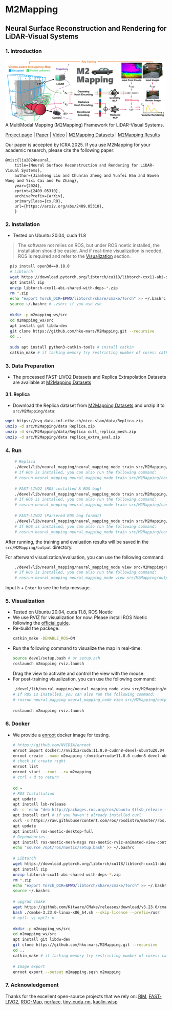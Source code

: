 # M2Mapping

## Neural Surface Reconstruction and Rendering for LiDAR-Visual Systems

### 1. Introduction

![alt text](pics/pipeline_h.jpg)
A MultiModal Mapping (M2Mapping) Framework for LiDAR-Visual Systems.

[Project page](https://jianhengliu.github.io/Projects/M2Mapping/) | [Paper](https://arxiv.org/pdf/2409.05310) | [Video](https://www.youtube.com/watch?v=XFzzAGVbzek) | [M2Mapping Datasets](https://furtive-lamprey-00b.notion.site/M2Mapping-Datasets-e6318dcd710e4a9d8a4f4b3fbe176764) | [M2Mapping Results](https://furtive-lamprey-00b.notion.site/M2Mapping-Results-bf02b1b1ebbd443099e2f076019d1c51)

Our paper is accepted by ICRA 2025. If you use M2Mapping for your academic research, please cite the following paper:
```
@misc{liu2024neural,
    title={Neural Surface Reconstruction and Rendering for LiDAR-Visual Systems}, 
    author={Jianheng Liu and Chunran Zheng and Yunfei Wan and Bowen Wang and Yixi Cai and Fu Zhang},
    year={2024},
    eprint={2409.05310},
    archivePrefix={arXiv},
    primaryClass={cs.RO},
    url={https://arxiv.org/abs/2409.05310}, 
    }
```

### 2. Installation

- Tested on Ubuntu 20.04, cuda 11.8
> The software not relies on ROS, but under ROS noetic installed, the installation should be easier.
> And if real-time visualization is needed, ROS is required and refer to the [Visualization](#3-visualization) section.

```bash
  pip install open3d==0.18.0
  # Libtorch
  wget https://download.pytorch.org/libtorch/cu118/libtorch-cxx11-abi-shared-with-deps-2.4.1%2Bcu118.zip
  apt install zip
  unzip libtorch-cxx11-abi-shared-with-deps-*.zip
  rm *.zip
  echo "export Torch_DIR=$PWD/libtorch/share/cmake/Torch" >> ~/.bashrc # ~/.zshrc if you use zsh
  source ~/.bashrc # .zshrc if you use zsh

  mkdir -p m2mapping_ws/src
  cd m2mapping_ws/src
  apt install git libdw-dev
  git clone https://github.com/hku-mars/M2Mapping.git --recursive
  cd ..
  
  sudo apt install python3-catkin-tools # install catkin
  catkin_make # if lacking memory try restricting number of cores: catkin_make -j8
```

### 3. Data Preparation

- The processed FAST-LIVO2 Datasets and Replica Extrapolation Datasets are available at [M2Mapping Datasets](https://furtive-lamprey-00b.notion.site/M2Mapping-Datasets-e6318dcd710e4a9d8a4f4b3fbe176764)

#### 3.1. Replica

- Download the Replica dataset from [M2Mapping Datasets](https://furtive-lamprey-00b.notion.site/M2Mapping-Datasets-e6318dcd710e4a9d8a4f4b3fbe176764) and unzip it to `src/M2Mapping/data`:
```bash
wget https://cvg-data.inf.ethz.ch/nice-slam/data/Replica.zip
unzip -d src/M2Mapping/data Replica.zip
unzip -d src/M2Mapping/data/Replica cull_replica_mesh.zip
unzip -d src/M2Mapping/data replica_extra_eval.zip
```


### 4. Run

```bash
    # Replica
    ./devel/lib/neural_mapping/neural_mapping_node train src/M2Mapping/config/replica/replica.yaml src/M2Mapping/data/Replica/room2
    # If ROS is installed, you can also run the following command:
    # rosrun neural_mapping neural_mapping_node train src/M2Mapping/config/replica/replica.yaml src/M2Mapping/data/Replica/room2

    # FAST-LIVO2 (ROS installed & ROS bag)
    ./devel/lib/neural_mapping/neural_mapping_node train src/M2Mapping/config/fast_livo/campus.yaml src/M2Mapping/data/FAST_LIVO2_RIM_Datasets/campus/fast_livo2_campus.bag
    # If ROS is installed, you can also run the following command:
    # rosrun neural_mapping neural_mapping_node train src/M2Mapping/config/fast_livo/campus.yaml src/M2Mapping/data/FAST_LIVO2_RIM_Datasets/campus/fast_livo2_campus.bag

    # FAST-LIVO2 (Parsered ROS bag format)
    ./devel/lib/neural_mapping/neural_mapping_node train src/M2Mapping/config/fast_livo/campus.yaml src/M2Mapping/data/FAST_LIVO2_RIM_Datasets/campus/color_poses.txt
    # If ROS is installed, you can also run the following command:
    # rosrun neural_mapping neural_mapping_node train src/M2Mapping/config/fast_livo/campus.yaml src/M2Mapping/data/FAST_LIVO2_RIM_Datasets/campus/color_poses.txt
```

After running, the training and evaluation results will be saved in the `src/M2Mapping/output` directory.

For afterward visualization/evaluation, you can use the following command:
```bash
    ./devel/lib/neural_mapping/neural_mapping_node view src/M2Mapping/output/(your_output_folder)
    # If ROS is installed, you can also run the following command:
    # rosrun neural_mapping neural_mapping_node view src/M2Mapping/output/(your_output_folder)
```
Input `h` + `Enter` to see the help message.

### 5. Visualization

- Tested on Ubuntu 20.04, cuda 11.8, ROS Noetic
- We use RVIZ for visualization for now. Please install ROS Noetic following the [official guide](http://wiki.ros.org/noetic/Installation/Ubuntu).
- Re-build the packege: 
  ```bash
  catkin_make -DENABLE_ROS=ON
  ```
- Run the following command to visualize the map in real-time:
  ```bash
  source devel/setup.bash # or setup.zsh
  roslaunch m2mapping rviz.launch
  ```
  Drag the view to activate and control the view with the mouse.
- For post-training visualization, you can use the following command:
  ```bash
  ./devel/lib/neural_mapping/neural_mapping_node view src/M2Mapping/output/(your_output_folder)
  # If ROS is installed, you can also run the following command:
  # rosrun neural_mapping neural_mapping_node view src/M2Mapping/output/(your_output_folder)

  roslaunch m2mapping rviz.launch
  ```

### 6. Docker

- We provide a [enroot](https://github.com/NVIDIA/enroot) docker image for testing.
  ```bash
  # https://github.com/NVIDIA/enroot
  enroot import docker://nvidia/cuda:11.8.0-cudnn8-devel-ubuntu20.04
  enroot create --name m2mapping ~/nvidia+cuda+11.8.0-cudnn8-devel-ubuntu20.04.sqsh
  # check if create right
  enroot list
  enroot start --root --rw m2mapping
  # ctrl + d to return

  cd ~
  # ROS Installation
  apt update
  apt install lsb-release
  sh -c 'echo "deb http://packages.ros.org/ros/ubuntu $(lsb_release -sc) main" > /etc/apt/sources.list.d/ros-latest.list'
  apt install curl # if you haven't already installed curl
  curl -s https://raw.githubusercontent.com/ros/rosdistro/master/ros.asc | apt-key add -
  apt update
  apt install ros-noetic-desktop-full
  # Dependencies
  apt install ros-noetic-mesh-msgs ros-noetic-rviz-animated-view-controller ros-noetic-hdf5-map-io
  echo "source /opt/ros/noetic/setup.bash" >> ~/.bashrc

  # Libtorch
  wget https://download.pytorch.org/libtorch/cu118/libtorch-cxx11-abi-shared-with-deps-2.4.1%2Bcu118.zip
  apt install zip
  unzip libtorch-cxx11-abi-shared-with-deps-*.zip
  rm *.zip
  echo "export Torch_DIR=$PWD/libtorch/share/cmake/Torch" >> ~/.bashrc
  source ~/.bashrc

  # upgrad cmake
  wget https://github.com/Kitware/CMake/releases/download/v3.23.0/cmake-3.23.0-linux-x86_64.sh
  bash ./cmake-3.23.0-linux-x86_64.sh --skip-licence --prefix=/usr 
  # opt1: y; opt2: n

  mkdir -p m2mapping_ws/src
  cd m2mapping_ws/src
  apt install git libdw-dev
  git clone https://github.com/hku-mars/M2Mapping.git --recursive
  cd ..
  catkin_make # if lacking memory try restricting number of cores: catkin_make -j8

  # Image export
  enroot export --output m2mapping.sqsh m2mapping
  ```

### 7. Acknowledgement

Thanks for the excellent open-source projects that we rely on:
[RIM](https://github.com/HITSZ-NRSL/RIM), [FAST-LIVO2](https://github.com/hku-mars/FAST-LIVO2), [ROG-Map](https://github.com/hku-mars/ROG-Map), [nerfacc](https://github.com/nerfstudio-project/nerfacc), [tiny-cuda-nn](https://github.com/NVlabs/tiny-cuda-nn), [kaolin-wisp](https://github.com/NVIDIAGameWorks/kaolin-wisp)
